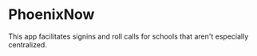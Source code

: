 # PhoenixNow
This app facilitates signins and roll calls for schools that aren't especially centralized.
